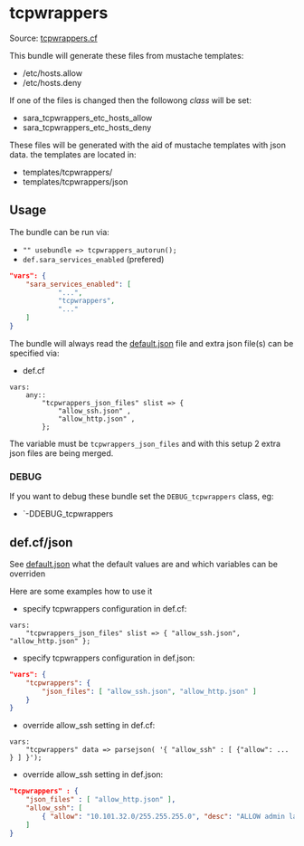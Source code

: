 # tcpwrappers

Source: [tcpwrappers.cf](/services/tcpwrappers.cf)

This bundle will generate these files from mustache templates:
 * /etc/hosts.allow
 * /etc/hosts.deny

If one of the files is changed then the followong *class* will be set:
 *  sara_tcpwrappers_etc_hosts_allow
 *  sara_tcpwrappers_etc_hosts_deny

These files will be generated with the aid of mustache templates with json data.
the templates are located in:
 * templates/tcpwrappers/
 * templates/tcpwrappers/json


## Usage

The bundle can be run via:
 *  `"" usebundle => tcpwrappers_autorun();`
 * `def.sara_services_enabled` (prefered)
```json
"vars": {
    "sara_services_enabled": [
            "...",
            "tcpwrappers",
            "..."
    ]
}
```

The bundle will always read the [default.json](/templates/tcpwrappers/json/default.json) file
and extra json file(s) can be specified via:
 * def.cf
```
vars:
    any::
        "tcpwrappers_json_files" slist => {
            "allow_ssh.json" ,
            "allow_http.json" ,
        };
```

The variable must be `tcpwrappers_json_files` and with this setup 2 extra json files are being merged.

### DEBUG

If you want to debug these bundle set the `DEBUG_tcpwrappers` class, eg:
 * `-DDEBUG_tcpwrappers

## def.cf/json

See [default.json](/templates/tcpwrappers/json/default.json) what the default values are and
which variables can be overriden

Here are some examples how to use it
 * specify tcpwrappers configuration in def.cf:
```
vars:
    "tcpwrappers_json_files" slist => { "allow_ssh.json", "allow_http.json" };
```

 * specify tcpwrappers configuration in def.json:
```json
"vars": {
    "tcpwrappers": {
        "json_files": [ "allow_ssh.json", "allow_http.json" ]
    }
}
```

 * override allow_ssh setting in def.cf:
```
vars:
    "tcpwrappers" data => parsejson( '{ "allow_ssh" : [ {"allow": ... } ] }');
```

 * override allow_ssh setting in def.json:
```json
"tcpwrappers" : {
    "json_files" : [ "allow_http.json" ],
    "allow_ssh": [
        { "allow": "10.101.32.0/255.255.255.0", "desc": "ALLOW admin lan" }
    ]
}
```
